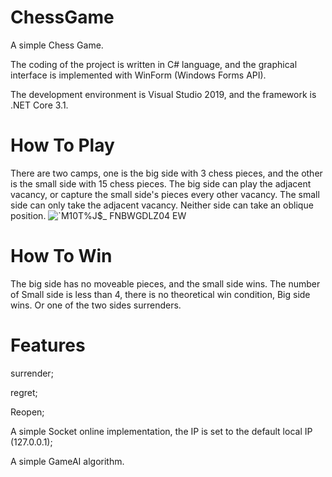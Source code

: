 # ChessGame
A simple Chess Game.

The coding of the project is written in C# language, and the graphical interface is implemented with WinForm (Windows Forms API).

The development environment is Visual Studio 2019, and the framework is .NET Core 3.1.

# How To Play
There are two camps, one is the big side with 3 chess pieces, and the other is the small side with 15 chess pieces.
The big side can play the adjacent vacancy, or capture the small side's pieces every other vacancy.
The small side can only take the adjacent vacancy.
Neither side can take an oblique position.
![`M10T%J$_ FNBWGDLZ04 EW](https://user-images.githubusercontent.com/93463576/172282818-600e11e3-15e7-41e6-a175-86b8c89cd94d.png)


# How To Win
The big side has no moveable pieces, and the small side wins.
The number of Small side is less than 4, there is no theoretical win condition, Big side wins.
Or one of the two sides surrenders.

# Features
surrender;

regret;

Reopen;

A simple Socket online implementation, the IP is set to the default local IP (127.0.0.1);

A simple GameAI algorithm.
